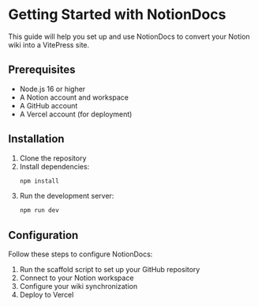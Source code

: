 # Getting Started with NotionDocs

This guide will help you set up and use NotionDocs to convert your Notion wiki into a VitePress site.

## Prerequisites

- Node.js 16 or higher
- A Notion account and workspace
- A GitHub account
- A Vercel account (for deployment)

## Installation

1. Clone the repository
2. Install dependencies:
   ```bash
   npm install
   ```
3. Run the development server:
   ```bash
   npm run dev
   ```

## Configuration

Follow these steps to configure NotionDocs:

1. Run the scaffold script to set up your GitHub repository
2. Connect to your Notion workspace
3. Configure your wiki synchronization
4. Deploy to Vercel 